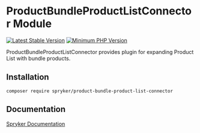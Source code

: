 # ProductBundleProductListConnector Module
[![Latest Stable Version](https://poser.pugx.org/spryker/product-bundle-product-list-connector/v/stable.svg)](https://packagist.org/packages/spryker/product-bundle-product-list-connector)
[![Minimum PHP Version](https://img.shields.io/badge/php-%3E%3D%207.4-8892BF.svg)](https://php.net/)

ProductBundleProductListConnector provides plugin for expanding Product List with bundle products.

## Installation

```
composer require spryker/product-bundle-product-list-connector
```

## Documentation

[Spryker Documentation](https://docs.spryker.com)
